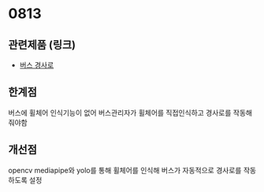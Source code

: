 0813
========
## 관련제품 (링크)
- [버스 경사로](https://kr.made-in-china.com/co_czxinder/product_Disabled-Electric-Aluminum-Wheelchair-Ramp-for-Low-Floor-Bus-with-350kg-Loading-EWR-_eghirugng.html)

 ## 한계점
 버스에 휠체어 인식기능이 없어 버스관리자가 휠체어를 직접인식하고 경사로를 작동해줘야함

 ## 개선점
opencv mediapipe와 yolo를 통해 휠체어를 인식해 버스가 자동적으로 경사로를 작동하도록 설정

